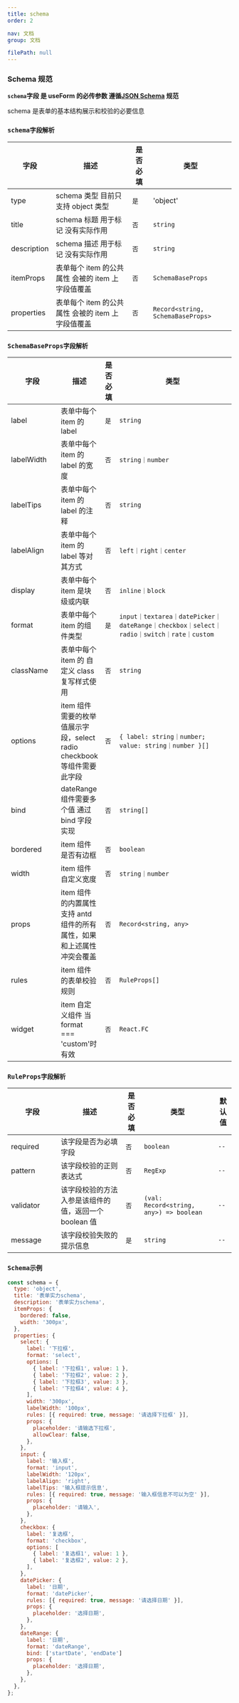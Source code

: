 ```yaml
---
title: schema
order: 2

nav: 文档
group: 文档

filePath: null
---
```


### Schema 规范

**`schema`字段 是 useForm 的必传参数 遵循[JSON Schema](https://json-schema.apifox.cn/) 规范**

schema 是表单的基本结构展示和校验的必要信息

### `schema字段解析`

| 字段 | 描述 | 是否必填 | 类型 |
| --- | --- | --- | --- |
| type | schema 类型 目前只支持 object 类型 | `是` | 'object' |
| title | schema 标题 用于标记 没有实际作用 | `否` | `string` |
| description | schema 描述 用于标记 没有实际作用 | `否` | `string` |
| itemProps | 表单每个 item 的公共属性 会被的 item 上字段值覆盖 | `否` | `SchemaBaseProps` |
| properties | 表单每个 item 的公共属性 会被的 item 上字段值覆盖 | `否` | `Record<string, SchemaBaseProps>` |

### `SchemaBaseProps字段解析`

| 字段 | 描述 | 是否必填 | 类型 | 默认值 |
| --- | --- | --- | --- | --- |
| <div style="width: 72pt">label</div> | 表单中每个 item 的 label | `是` | `string` | `--` |
| labelWidth | 表单中每个 item 的 label 的宽度 | `否` | `string｜number` | `100` |
| labelTips | 表单中每个 item 的 label 的注释 | `否` | `string` | `--` |
| labelAlign | 表单中每个 item 的 label 等对其方式 | `否` | `left｜right｜center` | `right` |
| display | 表单中每个 item 是块级或内联 | `否` | `inline｜block` | `block` |
| format | 表单中每个 item 的组件类型 | `是` | <div style="width: 180pt">`input｜textarea｜datePicker｜dateRange｜checkbox｜select｜radio｜switch｜rate｜custom`</div> | `--` |
| className | 表单中每个 item 的 自定义 class 复写样式使用 | `否` | `string` | `--` |
| options | item 组件需要的枚举值展示字段，select radio checkbook 等组件需要此字段 | `否` | <div style="width: 180pt">`{ label: string｜number; value: string｜number }[]`</div> | `--` |
| bind | dateRange 组件需要多个值 通过 bind 字段实现 | `否` | `string[]` | `['start', 'end']` |
| bordered | item 组件是否有边框 | `否` | `boolean` | `true` |
| width | item 组件自定义宽度 | `否` | `string｜number` | `100px ｜ 100%` |
| props | item 组件的内置属性 支持 antd 组件的所有属性，如果和上述属性冲突会覆盖 | `否` | `Record<string, any>` | `--` |
| rules | item 组件的表单校验规则 | `否` | `RuleProps[]` | `--` |
| widget | item 自定义组件 当 format === 'custom'时 有效 | `否` | `React.FC` | `--` |

### `RuleProps字段解析`

| 字段 | 描述 | 是否必填 | 类型 | 默认值 |
| --- | --- | --- | --- | --- |
| <div style="width: 72pt">required</div> | 该字段是否为必填字段 | `否` | `boolean` | `--` |
| pattern | 该字段校验的正则表达式 | `否` | `RegExp` | `--` |
| validator | 该字段校验的方法入参是该组件的值，返回一个 boolean 值 | `否` | `(val: Record<string, any>) => boolean` | `--` |
| message | 该字段校验失败的提示信息 | `是` | `string` | `--` |

### `Schema示例`

```js
const schema = {
  type: 'object',
  title: '表单实力schema',
  description: '表单实力schema',
  itemProps: {
    bordered: false,
    width: '300px',
  },
  properties: {
    select: {
      label: '下拉框',
      format: 'select',
      options: [
        { label: '下拉框1', value: 1 },
        { label: '下拉框2', value: 2 },
        { label: '下拉框3', value: 3 },
        { label: '下拉框4', value: 4 },
      ],
      width: '300px',
      labelWidth: '100px',
      rules: [{ required: true, message: '请选择下拉框' }],
      props: {
        placeholder: '请输选下拉框',
        allowClear: false,
      },
    },
    input: {
      label: '输入框',
      format: 'input',
      labelWidth: '120px',
      labelAlign: 'right',
      labelTips: '输入框提示信息',
      rules: [{ required: true, message: '输入框信息不可以为空' }],
      props: {
        placeholder: '请输入',
      },
    },
    checkbox: {
      label: '复选框',
      format: 'checkbox',
      options: [
        { label: '复选框1', value: 1 },
        { label: '复选框2', value: 2 },
      ],
    },
    datePicker: {
      label: '日期',
      format: 'datePicker',
      rules: [{ required: true, message: '请选择日期' }],
      props: {
        placeholder: '选择日期',
      },
    },
    dateRange: {
      label: '日期',
      format: 'dateRange',
      bind: ['startDate', 'endDate']
      props: {
        placeholder: '选择日期',
      },
    },
  },
};
```
